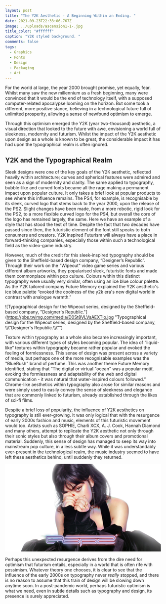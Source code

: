 ```yaml
---
layout: post
title: "The Y2K Aesthetic - A Beginning Within an Ending. "
date: 2021-09-23T22:33:06.767Z
image: ../uploads/ascension1-1-.jpg
title_color: "#ffffff"
caption: "Y2K styled background. "
comments: false
tags:
  - Graphics
  - Fonts
  - Design
  - Packaging
  - Art
---
```

For the world at large, the year 2000 brought promise, yet equally, fear. Whilst many saw the new millennium as a fresh beginning, many were convinced that it would be the end of technology itself, with a supposed computer-related apocalypse looming on the horizon. But some took a different, more positive stance, believing in a technological future full of unlimited prosperity, allowing a sense of newfound optimism to emerge. 

Through this optimism emerged the Y2K (year two-thousand) aesthetic, a visual direction that looked to the future with awe, envisioning a world full of sleekness, modernity and futurism. Whilst the impact of the Y2K aesthetic upon design as a whole is known to be great, the considerable impact it has had upon the typographical realm is often ignored. 

## Y2K and the Typographical Realm

Sleek designs were one of the key goals of the Y2K aesthetic, reflected heavily within architecture; curves and spherical features were admired and seen as a sign of modernity and clarity. The same applied to typography, bubble-like and curved fonts became all the rage making a permanent impact upon popular culture. It only takes a brief look at popular products to see where this influence remains. The PS4, for example, is recognisable by its sleek, curved logo that stems back to the year 2000, upon the release of the PS2. Slight changes have been made, from a more robotic, rigid look for the PS2, to a more flexible curved logo for the PS4, but overall the core of the logo has remained largely, the same. Here we have an example of a style that has stood the test of time. Despite the fact that two decades have passed since then, the futuristic element of the font still speaks to both consumers and creators. Y2K inspired Futurism will always have a place in forward-thinking companies, especially those within such a technological field as the video-game industry.

However, much of the credit for this sleek-inspired typography should be given to the Sheffield-based design company, “Designer’s Republic”. Through their work on the "Wipeout" video game series and various different album artworks, they popularised sleek, futuristic fonts and made them commonplace within pop culture. Colours within this distinct typography were usually very similar, often using an ice blue colour palette. As the Y2K tailored company Future Memory explained the Y2K aesthetic's ice blue palette “evoked the coolness of the y2k era's new digital world in contrast with analogue warmth.” 

![Typographical design for the Wipeout series, designed by the Sheffield-based company, "Designer's Republic."](https://pbs.twimg.com/media/D0St8VLVsAEXTio.jpg "Typographical design for the Wipeout series, designed by the Sheffield-based company, \\\\\\"Designer's Republic.\\\\\\"")

Texture within typography as a whole also became increasingly important, with various different types of styles becoming popular. The idea of “liquid-like” textures within typography became rather popular and evoked the feeling of formlessness. This sense of design was present across a variety of media, but perhaps one of the more recognisable examples was the "BlueRush" brand of perfume. This was another theme Future Memory identified, stating that “The digital or virtual "ocean" was a popular motif, evoking the formlessness and adaptability of the web and digital communication - it was natural that water-inspired colours followed.” Chrome-like aesthetics within typography also arose for similar reasons and were simply used to easily convey the sense of sleekness and elegance that are commonly linked to futurism, already established through the likes of sci-fi films.

Despite a brief loss of popularity, the influence of Y2K aesthetics on typography is still ever-growing. It was only logical that with the resurgence of early 2000s fashion and music, elements of this futuristic movement would too. Artists such as SOPHIE, Charli XCX, A. J. Cook, Hannah Diamond and many others, attempt to replicate the Y2K aesthetic not only through their sonic styles but also through their album covers and promotional material. Suddenly, this sense of design has managed to seep its way into mainstream pop culture, in a less subtle way. While it was understandably ever-present in the technological realm, the music industry seemed to have left these aesthetics behind, until suddenly they returned. 

![Charli XCX's album cover for Pop 2, both the music and graphical design elements were heavily inspired by the Y2K era. ](../uploads/259517.jpg "Charli XCX's album cover for Pop 2, both the music and graphical design elements were heavily inspired by the Y2K era.")

Perhaps this unexpected resurgence derives from the dire need for optimism that futurism entails, especially in a world that is often rife with pessimism. Whatever theory one chooses, it is clear to see that the influence of the early 2000s on typography never *really* stopped, and there is no reason to assume that this train of design will be slowing down anytime soon. In a post-pandemic world, perhaps futuristic optimism is what we need, even in subtle details such as typography and design, its presence is surely appreciated.